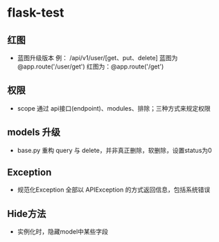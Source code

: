 # flask-test

## 红图
- 蓝图升级版本
  例： /api/v1/user/[get、put、delete]  蓝图为 @app.route('/user/get') 红图为：@app.route('/get')

## 权限
- scope 
  通过 api接口(endpoint)、modules、排除；三种方式来规定权限

## models 升级
- base.py 
  重构 query 与 delete，并非真正删除，软删除，设置status为0

## Exception
- 规范化Exception
  全部以 APIException 的方式返回信息，包括系统错误
  
## Hide方法
- 实例化时，隐藏model中某些字段
